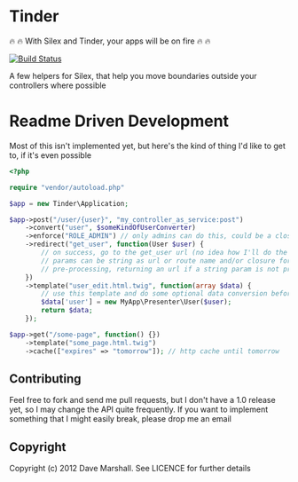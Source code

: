 Tinder
======

:fire: :fire: With Silex and Tinder, your apps will be on fire :fire: :fire:

[![Build Status](https://travis-ci.org/davedevelopment/tinder.png)](https://travis-ci.org/davedevelopment/tinder)

A few helpers for Silex, that help you move boundaries outside your controllers
where possible

Readme Driven Development
=========================

Most of this isn't implemented yet, but here's the kind of thing I'd like to get
to, if it's even possible

``` php
<?php

require "vendor/autoload.php"

$app = new Tinder\Application;

$app->post("/user/{user}", "my_controller_as_service:post")
    ->convert("user", $someKindOfUserConverter) 
    ->enforce("ROLE_ADMIN") // only admins can do this, could be a closure with true/false return or throw
    ->redirect("get_user", function(User $user) {
        // on success, go to the get_user url (no idea how I'll do the params yet)
        // params can be string as url or route name and/or closure for
        // pre-processing, returning an url if a string param is not present
    }) 
    ->template("user_edit.html.twig", function(array $data) { 
        // use this template and do some optional data conversion beforehand 
        $data['user'] = new MyApp\Presenter\User($user);
        return $data;
    });

$app->get("/some-page", function() {})
    ->template("some_page.html.twig")
    ->cache(["expires" => "tomorrow"]); // http cache until tomorrow

```

Contributing
------------

Feel free to fork and send me pull requests, but I don't have a 1.0 release yet,
so I may change the API quite frequently. If you want to implement something
that I might easily break, please drop me an email

Copyright
---------

Copyright (c) 2012 Dave Marshall. See LICENCE for further details

